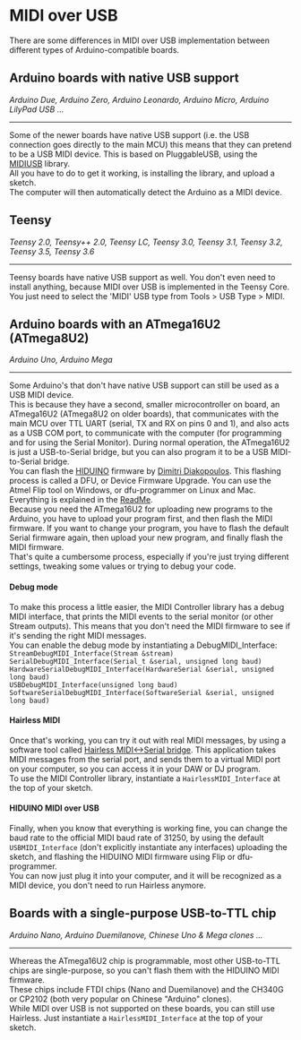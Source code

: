 # MIDI over USB
There are some differences in MIDI over USB implementation between different types of Arduino-compatible boards.
 
## Arduino boards with native USB support
_Arduino Due, Arduino Zero, Arduino Leonardo, Arduino Micro, Arduino LilyPad USB ..._  
***
Some of the newer boards have native USB support (i.e. the USB connection goes directly to the main MCU) this means that they can pretend to be a USB MIDI device. This is based on PluggableUSB, using the [MIDIUSB](https://github.com/arduino-libraries/MIDIUSB) library.  
All you have to do to get it working, is installing the library, and upload a sketch.  
The computer will then automatically detect the Arduino as a MIDI device.

## Teensy
_Teensy 2.0, Teensy++ 2.0, Teensy LC, Teensy 3.0, Teensy 3.1, Teensy 3.2, Teensy 3.5, Teensy 3.6_  
***
Teensy boards have native USB support as well. You don't even need to install anything, because MIDI over USB is implemented in the Teensy Core.  
You just need to select the 'MIDI' USB type from Tools > USB Type > MIDI.

## Arduino boards with an ATmega16U2 (ATmega8U2)
_Arduino Uno, Arduino Mega_
***
Some Arduino's that don't have native USB support can still be used as a USB MIDI device.  
This is because they have a second, smaller microcontroller on board, an ATmega16U2 (ATmega8U2 on older boards), that communicates with the main MCU over TTL UART (serial, TX and RX on pins 0 and 1), and also acts as a USB COM port, to communicate with the computer (for programming and for using the Serial Monitor). During normal operation, the ATmega16U2 is just a USB-to-Serial bridge, but you can also program it to be a USB MIDI-to-Serial bridge.  
You can flash the [HIDUINO](https://github.com/ddiakopoulos/hiduino) firmware by [Dimitri Diakopoulos](http://www.dimitridiakopoulos.com/hiduino). This flashing process is called a DFU, or Device Firmware Upgrade. You can use the Atmel Flip tool on Windows, or dfu-programmer on Linux and Mac. Everything is explained in the [ReadMe](https://github.com/tttapa/Control-Surface/blob/master/README.md).  
Because you need the ATmega16U2 for uploading new programs to the Arduino, you have to upload your program first, and then flash the MIDI firmware. If you want to change your program, you have to flash the default Serial firmware again, then upload your new program, and finally flash the MIDI firmware.  
That's quite a cumbersome process, especially if you're just trying different settings, tweaking some values or trying to debug your code.  
#### Debug mode
To make this process a little easier, the MIDI Controller library has a debug MIDI interface, that prints the MIDI events to the serial monitor (or other Stream outputs). This means that you don't need the MIDI firmware to see if it's sending the right MIDI messages.  
You can enable the debug mode by instantiating a DebugMIDI_Interface:  
`StreamDebugMIDI_Interface(Stream &stream)`  
`SerialDebugMIDI_Interface(Serial_t &serial, unsigned long baud)`  
`HardwareSerialDebugMIDI_Interface(HardwareSerial &serial, unsigned long baud)`  
`USBDebugMIDI_Interface(unsigned long baud)`  
`SoftwareSerialDebugMIDI_Interface(SoftwareSerial &serial, unsigned long baud)` 
#### Hairless MIDI
Once that's working, you can try it out with real MIDI messages, by using a software tool called [Hairless MIDI<->Serial bridge](http://projectgus.github.io/hairless-midiserial/). This application takes MIDI messages from the serial port, and sends them to a virtual MIDI port on your computer, so you can access it in your DAW or DJ program.  
To use the MIDI Controller library, instantiate a `HairlessMIDI_Interface` at the top of your sketch.    
#### HIDUINO MIDI over USB
Finally, when you know that everything is working fine, you can change the baud rate to the official MIDI baud rate of 31250, by using the default `USBMIDI_Interface` (don't explicitly instantiate any interfaces) uploading the sketch, and flashing the HIDUINO MIDI firmware using Flip or dfu-programmer.  
You can now just plug it into your computer, and it will be recognized as a MIDI device, you don't need to run Hairless anymore.  

## Boards with a single-purpose USB-to-TTL chip  
_Arduino Nano, Arduino Duemilanove, Chinese Uno & Mega clones ..._
***
Whereas the ATmega16U2 chip is programmable, most other USB-to-TTL chips are single-purpose, so you can't flash them with the HIDUINO MIDI firmware.  
These chips include FTDI chips (Nano and Duemilanove) and the CH340G or CP2102 (both very popular on Chinese "Arduino" clones).  
While MIDI over USB is not supported on these boards, you can still use Hairless. Just instantiate a `HairlessMIDI_Interface` at the top of your sketch.    

